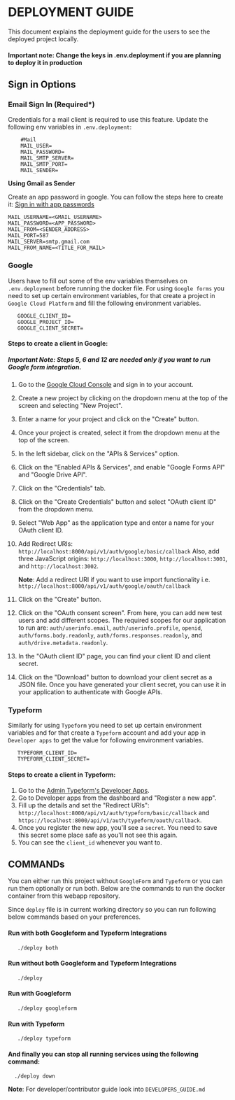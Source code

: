# DEPLOYMENT GUIDE

This document explains the deployment guide for the users to see the deployed project locally.

####  Important note: Change the keys in .env.deployment if you are planning to deploy it in production

## Sign in Options 

### Email Sign In (Required*)

Credentials for a mail client is required to use this feature.
Update the following env variables in `.env.deployment`:

```dotenv
    #Mail
    MAIL_USER=
    MAIL_PASSWORD=
    MAIL_SMTP_SERVER=
    MAIL_SMTP_PORT=
    MAIL_SENDER=
```

**Using Gmail as Sender**

Create an app password in google. You can follow the steps here to create it: [Sign in with app passwords
](https://support.google.com/accounts/answer/185833)

```dotenv
MAIL_USERNAME=<GMAIL_USERNAME>
MAIL_PASSWORD=<APP_PASSWORD>
MAIL_FROM=<SENDER_ADDRESS>
MAIL_PORT=587
MAIL_SERVER=smtp.gmail.com
MAIL_FROM_NAME=<TITLE_FOR_MAIL>
```


### Google
Users have to fill out some of the env variables themselves on `.env.deployment` before running the docker file.
For using `Google forms` you need to set up certain environment variables, for that create a project in `Google Cloud Platform` and fill the following environment variables.

```dotenv
   GOOGLE_CLIENT_ID=
   GOOGLE_PROJECT_ID=
   GOOGLE_CLIENT_SECRET=
```
 
#### Steps to create a client in Google:

##### Important Note: Steps 5, 6 and 12 are needed only if you want to run Google form integration.

1. Go to the [Google Cloud Console](https://console.cloud.google.com/) and sign in to your account.
2. Create a new project by clicking on the dropdown menu at the top of the screen and selecting "New Project".
3. Enter a name for your project and click on the "Create" button.
4. Once your project is created, select it from the dropdown menu at the top of the screen.
5. In the left sidebar, click on the "APIs & Services" option.
6. Click on the "Enabled APIs & Services", and enable "Google Forms API" and "Google Drive API".
7. Click on the "Credentials" tab.
8. Click on the "Create Credentials" button and select "OAuth client ID" from the dropdown menu.
9. Select "Web App" as the application type and enter a name for your OAuth client ID.
10. Add Redirect URIs: `http://localhost:8000/api/v1/auth/google/basic/callback`  Also, add three JavaScript origins: `http://localhost:3000`, `http://localhost:3001`, and `http://localhost:3002`.

    **Note**: Add a redirect URI if you want to use import functionality i.e. `http://localhost:8000/api/v1/auth/google/oauth/callback`

11. Click on the "Create" button.
12. Click on the "OAuth consent screen". From here, you can add new test users and add different scopes. The required scopes for our application to run are: `auth/userinfo.email`, `auth/userinfo.profile`, `openid`, `auth/forms.body.readonly`, `auth/forms.responses.readonly`, and `auth/drive.metadata.readonly`.
13. In the "OAuth client ID" page, you can find your client ID and client secret.
14. Click on the "Download" button to download your client secret as a JSON file.
    Once you have generated your client secret, you can use it in your application to authenticate with Google APIs.

### Typeform

Similarly for using `Typeform` you need to set up certain environment variables and for that create a `Typeform` account and add your app in `Developer apps` to get the value for following environment variables.

```dotenv
   TYPEFORM_CLIENT_ID=
   TYPEFORM_CLIENT_SECRET=
```

#### Steps to create a client in Typeform:

1. Go to the [Admin Typeform's Developer Apps](https://admin.typeform.com/).
2. Go to Developer apps from the dashboard and "Register a new app".
3. Fill up the details and set the "Redirect URIs": `http://localhost:8000/api/v1/auth/typeform/basic/callback` and `https://localhost:8000/api/v1/auth/typeform/oauth/callback`.
4. Once you register the new app, you'll see a `secret`. You need to save this secret some place safe as you'll not see this again.
5. You can see the `client_id` whenever you want to.


## COMMANDs

 You can either run this project without `GoogleForm` and `Typeform` or you can run them optionally or run both. Below are the commands to run the docker container from this webapp repository.

 Since `deploy` file is in current working directory so you can run following below commands based on your preferences.

 #### Run with both Googleform and Typeform Integrations

 ```
    ./deploy both
 ```

  #### Run without both Googleform and Typeform Integrations

 ```
    ./deploy 
 ```

#### Run with Googleform 

 ```
    ./deploy googleform
 ```

  #### Run with Typeform

 ```
    ./deploy typeform
 ```

 #### And finally you can stop all running services using the following command:
 
 ```
   ./deploy down
 ```

**Note**: For developer/contributor guide look into `DEVELOPERS_GUIDE.md`

